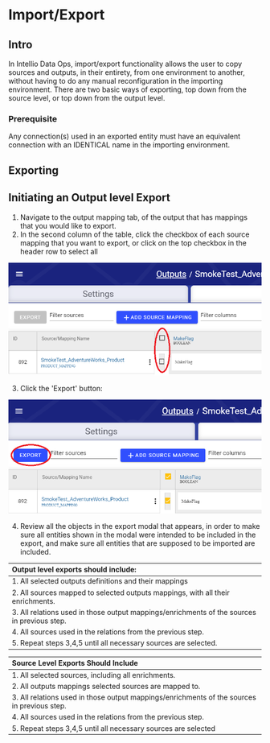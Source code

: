 # Import/Export

## Intro

In Intellio Data Ops, import/export functionality allows the user to copy sources and outputs, in their entirety, from one environment to another, without having to do any manual reconfiguration in the importing environment. There are two basic ways of exporting, top down from the source level, or top down from the output level.

### Prerequisite

Any connection\(s\) used in an exported entity must have an equivalent connection with an IDENTICAL name in the importing environment.

## Exporting

## Initiating an Output level Export

1. Navigate to the output mapping tab, of the output that has mappings that you would like to export.
2. In the second column of the table, click the checkbox of each source mapping that you want to export, or click on the top checkbox in the header row to select all 

![](../.gitbook/assets/image%20%28253%29.png)

3. Click the 'Export' button:

![](../.gitbook/assets/image%20%28254%29.png)

4. Review all the objects in the export modal that appears, in order to make sure all entities shown in the modal were intended to be included in the export, and make sure all entities that are supposed to be imported are included.



| **Output level exports should include:** |
| :--- |
| 1. All selected outputs definitions and their mappings |
| 2. All sources mapped to selected outputs mappings, with all their enrichments. |
| 3. All relations used in those output mappings/enrichments of the sources in previous step. |
| 4. All sources used in the relations from the previous step. |
| 5. Repeat steps 3,4,5 until all necessary sources are selected. |

| Source Level Exports Should Include |
| :--- |
| 1. All selected sources, including all enrichments. |
| 2. All outputs mappings selected sources are mapped to. |
| 3. All relations used in those output mappings/enrichments of the sources in previous step. |
| 4. All sources used in the relations from the previous step. |
| 5. Repeat steps 3,4,5 until all necessary sources are selected |

